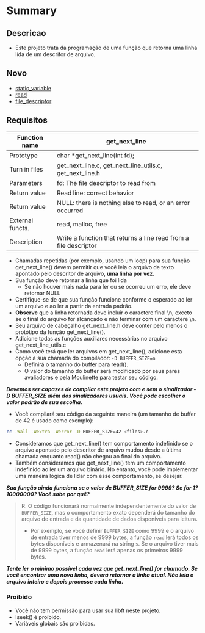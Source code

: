 # Summary

## Descricao
- Este projeto trata da programação de uma função que retorna uma linha lida de um descritor de arquivo.

## Novo
- [static_variable](./static_variable.md)
- [read](./read)
- [file_descriptor](./file_descriptor)

## Requisitos
Function name | get_next_line
-------------|--------------
Prototype | char \*get_next_line(int fd);
Turn in files | get_next_line.c, get_next_line_utils.c, get_next_line.h 
Parameters | fd: The file descriptor to read from
Return value | Read line: correct behavior 
Return value | NULL: there is nothing else to read, or an error occurred
External functs. | read, malloc, free
Description | Write a function that returns a line read from a file descriptor 

- Chamadas repetidas (por exemplo, usando um loop) para sua função get_next_line() devem permitir que você leia o arquivo de texto apontado pelo descritor de arquivo, **uma linha por vez.**
- Sua função deve retornar a linha que foi lida
  - Se não houver mais nada para ler ou se ocorreu um erro, ele deve retornar NULL
- Certifique-se de que sua função funcione conforme o esperado ao ler um arquivo e ao ler a partir da entrada padrão.
- **Observe** que a linha retornada deve incluir o caractere final \\n, exceto se o final do arquivo for alcançado e não terminar com um caractere \\n.
- Seu arquivo de cabeçalho get_next_line.h deve conter pelo menos o protótipo da função get_next_line().
- Adicione todas as funções auxiliares necessárias no arquivo get_next_line_utils.c
- Como você terá que ler arquivos em get_next_line(), adicione esta opção à sua chamada do compilador: `-D BUFFER_SIZE=n` 
  - Definirá o tamanho do buffer para read().
  - O valor do tamanho do buffer será modificado por seus pares avaliadores e pela Moulinette para testar seu código.
  
***Devemos ser capazes de compilar este projeto com e sem o sinalizador -D BUFFER_SIZE além dos sinalizadores usuais. Você pode escolher o valor padrão de sua escolha.***

- Você compilará seu código da seguinte maneira (um tamanho de buffer de 42 é usado como exemplo):
```sh
cc -Wall -Wextra -Werror -D BUFFER_SIZE=42 <files>.c
```
- Consideramos que get_next_line() tem comportamento indefinido se o arquivo apontado pelo descritor de arquivo mudou desde a última chamada enquanto read() não chegou ao final do arquivo.
- Também consideramos que get_next_line() tem um comportamento indefinido ao ler um arquivo binário. No entanto, você pode implementar uma maneira lógica de lidar com esse comportamento, se desejar.

 ***Sua função ainda funciona se o valor de BUFFER_SIZE for 9999? Se for 1? 10000000? Você sabe por quê?***

>R: O código funcionará normalmente independentemente do valor de `BUFFER_SIZE`, mas o comportamento exato dependerá do tamanho do arquivo de entrada e da quantidade de dados disponíveis para leitura.
>
 > - Por exemplo, se você definir `BUFFER_SIZE` como 9999 e o arquivo de entrada tiver menos de 9999 bytes, a função `read` lerá todos os bytes disponíveis e armazenará na string `s`. Se o arquivo tiver mais de 9999 bytes, a função `read` lerá apenas os primeiros 9999 bytes.

***Tente ler o mínimo possível cada vez que get_next_line() for chamado. Se você encontrar uma nova linha, deverá retornar a linha atual.
					Não leia o arquivo inteiro e depois processe cada linha.***

### Proibido
- Você não tem permissão para usar sua libft neste projeto.
- lseek() é proibido.
- Variáveis globais são proibidas.